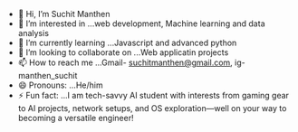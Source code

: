 - 👋 Hi, I’m Suchit Manthen
- 👀 I’m interested in ...web development, Machine learning and data analysis
- 🌱 I’m currently learning ...Javascript and advanced python
- 💞️ I’m looking to collaborate on ...Web applicatin projects 
- 📫 How to reach me ...Gmail- suchitmanthen@gmail.com, ig- manthen_suchit
- 😄 Pronouns: ...He/him
- ⚡ Fun fact: ...I am tech-savvy AI student with interests from gaming gear to AI projects, network setups, and OS exploration—well on your way to becoming a versatile engineer!

<!---
WIZZXIX/WIZZXIX is a ✨ special ✨ repository because its `README.md` (this file) appears on your GitHub profile.
You can click the Preview link to take a look at your changes.
--->
